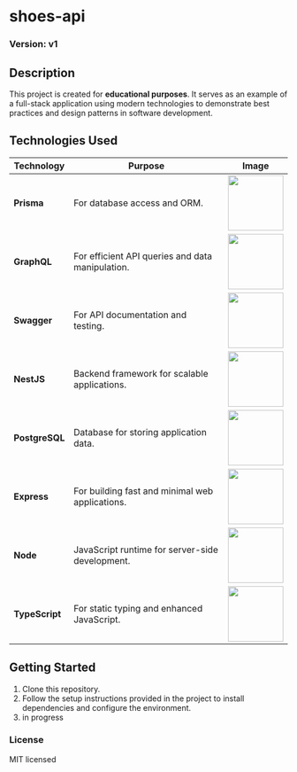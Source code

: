 # shoes-api

### Version: v1

## Description

This project is created for **educational purposes**. It serves as an example of a full-stack application using modern technologies to demonstrate best practices and design patterns in software development.

## Technologies Used

| Technology     | Purpose                                          | Image                                     |
| -------------- | ------------------------------------------------ | ----------------------------------------- |
| **Prisma**     | For database access and ORM.                     | <img src="https://cf-assets.www.cloudflare.com/slt3lc6tev37/4WJkWMYGkEpa05B0hyL88E/91dd67e91752d39d94b60cdcdfdc287d/prismalogo-freelogovectors.net_.png" width="100"> |
| **GraphQL**    | For efficient API queries and data manipulation. | <img src="https://cdn.prod.website-files.com/64233a8baf1eba1d72a641d4/659556900fa031fbb25312f6_graphql.png" width="100"> |
| **Swagger**    | For API documentation and testing.               | <img src="https://miro.medium.com/v2/resize:fit:818/1*zc-LgogGtr7fFHF9e1M8wA.png" width="100"> |
| **NestJS**     | Backend framework for scalable applications.     | <img src="https://upload.wikimedia.org/wikipedia/commons/thumb/3/37/NestJS-logo-wordmark.svg/1200px-NestJS-logo-wordmark.svg.png" width="100"> |
| **PostgreSQL** | Database for storing application data.           | <img src="https://miro.medium.com/v2/resize:fit:1220/0*epnKnkKuLx2RAajt" width="100"> |
| **Express**    | For building fast and minimal web applications.  | <img src="https://cdn.buttercms.com/2q5r816LTo2uE9j7Ntic" width="100"> |
| **Node**       | JavaScript runtime for server-side development.  | <img src="https://blog.42mate.com/wp-content/uploads/2016/08/Node-js-Logo.png" width="100"> |
| **TypeScript** | For static typing and enhanced JavaScript.       | <img src="https://runcode-app-public.s3.amazonaws.com/images/typescript-online-editor-compiler.original.png" width="100"> |



## Getting Started

1. Clone this repository.
2. Follow the setup instructions provided in the project to install dependencies and configure the environment.
3. in progress


### License

MIT licensed
